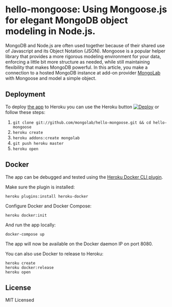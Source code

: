 # hello-mongoose: Using Mongoose.js for elegant MongoDB object modeling in Node.js.  

MongoDB and Node.js are often used together because of their shared use of Javascript and its Object Notation (JSON).  Mongoose is a popular helper library that provides a more rigorous modeling environment for your data, enforcing a little bit more structure as needed, while still maintaining flexibility that makes MongoDB powerful.  In this article, you make a connection to a hosted MongoDB instance at add-on provider [MongoLab](http://mongolab.com) with Mongoose and model a simple object.  

## Deployment

To deploy [the app](http://hello-mongoose.herokuapp.com/) to Heroku you can use the Heroku button [![Deploy](https://www.herokucdn.com/deploy/button.png)](https://heroku.com/deploy) or follow these steps:

1. `git clone git://github.com/mongolab/hello-mongoose.git && cd hello-mongoose`
2. `heroku create`
3. `heroku addons:create mongolab`
3. `git push heroku master`
4. `heroku open`

## Docker

The app can be debugged and tested using the [Heroku Docker CLI plugin](https://devcenter.heroku.com/articles/introduction-local-development-with-docker).

Make sure the plugin is installed:

    heroku plugins:install heroku-docker

Configure Docker and Docker Compose:

    heroku docker:init

And run the app locally:

    docker-compose up

The app will now be available on the Docker daemon IP on port 8080.

You can also use Docker to release to Heroku:

    heroku create
    heroku docker:release
    heroku open

## License

MIT Licensed
